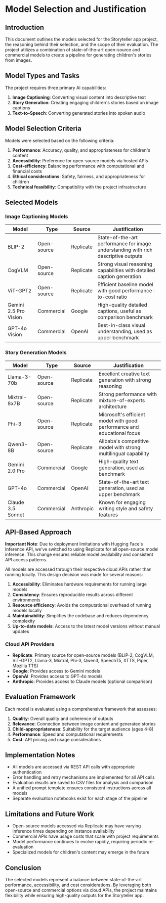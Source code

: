 # Model Selection and Justification

## Introduction

This document outlines the models selected for the Storyteller app project, the reasoning behind their selection, and the scope of their evaluation. The project utilizes a combination of state-of-the-art open-source and commercial models to create a pipeline for generating children's stories from images.

## Model Types and Tasks

The project requires three primary AI capabilities:

1. **Image Captioning**: Converting visual content into descriptive text
2. **Story Generation**: Creating engaging children's stories based on image captions
3. **Text-to-Speech**: Converting generated stories into spoken audio

## Model Selection Criteria

Models were selected based on the following criteria:

1. **Performance**: Accuracy, quality, and appropriateness for children's content
2. **Accessibility**: Preference for open-source models via hosted APIs
3. **Cost-efficiency**: Balancing performance with computational and financial costs
4. **Ethical considerations**: Safety, fairness, and appropriateness for children
5. **Technical feasibility**: Compatibility with the project infrastructure

## Selected Models

### Image Captioning Models

| Model | Type | Source | Justification |
|-------|------|--------|---------------|
| BLIP-2 | Open-source | Replicate | State-of-the-art performance for image understanding with rich descriptive outputs |
| CogVLM | Open-source | Replicate | Strong visual reasoning capabilities with detailed caption generation |
| ViT-GPT2 | Open-source | Replicate | Efficient baseline model with good performance-to-cost ratio |
| Gemini 2.5 Pro Vision | Commercial | Google | High-quality detailed captions, useful as comparison benchmark |
| GPT-4o Vision | Commercial | OpenAI | Best-in-class visual understanding, used as upper benchmark |

### Story Generation Models

| Model | Type | Source | Justification |
|-------|------|--------|---------------|
| Llama-3-70b | Open-source | Replicate | Excellent creative text generation with strong reasoning |
| Mixtral-8x7B | Open-source | Replicate | Strong performance with mixture-of-experts architecture |
| Phi-3 | Open-source | Replicate | Microsoft's efficient model with good performance and educational focus |
| Qwen3-8B | Open-source | Replicate | Alibaba's competitive model with strong multilingual capability |
| Gemini 2.0 Pro | Commercial | Google | High-quality text generation, used as benchmark |
| GPT-4o | Commercial | OpenAI | State-of-the-art text generation, used as upper benchmark |
| Claude 3.5 Sonnet | Commercial | Anthropic | Known for engaging writing style and safety features |

## API-Based Approach

**Important Note**: Due to deployment limitations with Hugging Face's Inference API, we've switched to using Replicate for all open-source model inference. This change ensures reliable model availability and consistent API access patterns.

All models are accessed through their respective cloud APIs rather than running locally. This design decision was made for several reasons:

1. **Accessibility**: Eliminates hardware requirements for running large models
2. **Consistency**: Ensures reproducible results across different environments
3. **Resource efficiency**: Avoids the computational overhead of running models locally
4. **Maintainability**: Simplifies the codebase and reduces dependency complexity
5. **Up-to-date models**: Access to the latest model versions without manual updates

### Cloud API Providers

- **Replicate**: Primary source for open-source models (BLIP-2, CogVLM, ViT-GPT2, Llama-3, Mixtral, Phi-3, Qwen3, SpeechT5, XTTS, Piper, Mozilla TTS)
- **Google**: Provides access to Gemini models
- **OpenAI**: Provides access to GPT-4o models
- **Anthropic**: Provides access to Claude models (optional comparison)

## Evaluation Framework

Each model is evaluated using a comprehensive framework that assesses:

1. **Quality**: Overall quality and coherence of outputs
2. **Relevance**: Connection between image content and generated stories
3. **Child-appropriateness**: Suitability for the target audience (ages 4-8)
4. **Performance**: Speed and computational requirements
5. **Cost**: API pricing and usage considerations

## Implementation Notes

- All models are accessed via REST API calls with appropriate authentication
- Error handling and retry mechanisms are implemented for all API calls
- Evaluation results are saved to CSV files for analysis and comparison
- A unified prompt template ensures consistent instructions across all models
- Separate evaluation notebooks exist for each stage of the pipeline

## Limitations and Future Work

- Open-source models accessed via Replicate may have varying inference times depending on instance availability
- Commercial APIs have usage costs that scale with project requirements
- Model performance continues to evolve rapidly, requiring periodic re-evaluation
- Specialized models for children's content may emerge in the future

## Conclusion

The selected models represent a balance between state-of-the-art performance, accessibility, and cost considerations. By leveraging both open-source and commercial options via cloud APIs, the project maintains flexibility while ensuring high-quality outputs for the Storyteller app.
